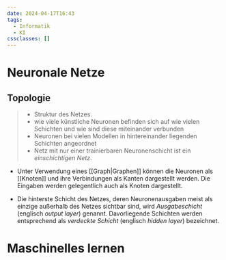 ```yaml
---
date: 2024-04-17T16:43
tags:
  - Informatik
  - KI
cssclasses: []
---
```

# Neuronale Netze
## Topologie
> - Struktur des Netzes. 
> - wie viele künstliche Neuronen befinden sich auf wie vielen Schichten und wie sind diese miteinander verbunden
> - Neuronen bei vielen Modellen in hintereinander liegenden Schichten angeordnet
> - Netz mit nur einer trainierbaren Neuronenschicht ist ein _einschichtigen Netz_.

- Unter Verwendung eines [[Graph|Graphen]] können die Neuronen als [[Knoten]] und ihre Verbindungen als Kanten dargestellt werden. Die Eingaben werden gelegentlich auch als Knoten dargestellt.

- Die hinterste Schicht des Netzes, deren Neuronenausgaben meist als einzige außerhalb des Netzes sichtbar sind, wird _Ausgabeschicht_ (englisch _output layer_) genannt. Davorliegende Schichten werden entsprechend als _verdeckte Schicht_ (englisch _hidden layer_) bezeichnet.

# Maschinelles lernen
